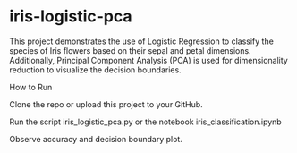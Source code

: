 # iris-logistic-pca
This project demonstrates the use of Logistic Regression to classify the species of Iris flowers based on their sepal and petal dimensions. Additionally, Principal Component Analysis (PCA) is used for dimensionality reduction to visualize the decision boundaries.

How to Run

Clone the repo or upload this project to your GitHub.

Run the script iris_logistic_pca.py or the notebook iris_classification.ipynb

Observe accuracy and decision boundary plot.
